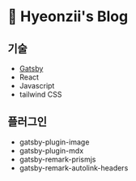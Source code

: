 # 📝 Hyeonzii's Blog
## 기술
- [Gatsby](https://www.gatsbyjs.com/)
- React
- Javascript
- tailwind CSS
## 플러그인
- gatsby-plugin-image
- gatsby-plugin-mdx
- gatsby-remark-prismjs
- gatsby-remark-autolink-headers